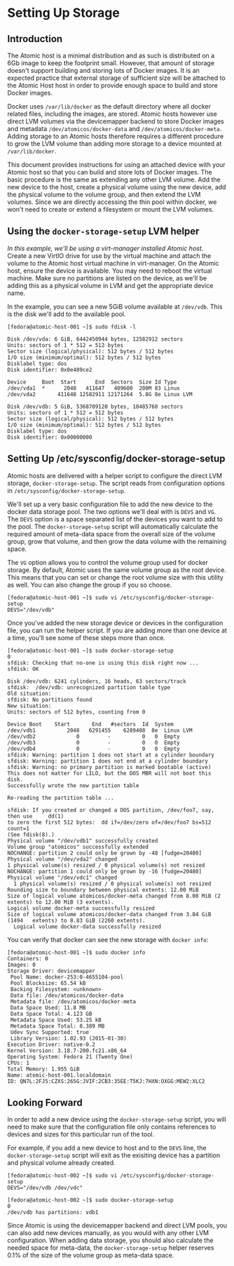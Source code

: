 # Setting Up Storage

## Introduction
 
The Atomic host is a minimal distribution and as such is distributed on a 6Gb image to keep the footprint small. However, that amount of storage doesn't support building and storing lots of Docker images.  It is an expected practice that external storage of sufficient size will be attached to the Atomic Host host in order to provide enough space to build and store Docker images. 

Docker uses `/var/lib/docker` as the default directory where all docker related files, including the images, are stored.  Atomic hosts however use direct LVM volumes via the devicemapper backend to store Docker images and metadata `/dev/atomicos/docker-data` and `/dev/atomicos/docker-meta`.  Adding storage to an Atomic hosts therefore requires a different procedure to grow the LVM volume than adding more storage to a device mounted at `/var/lib/docker`.   
 
This document provides instructions for using an attached device with your Atomic host so that you can build and store lots of Docker images.  The basic procedure is the same as extending any other LVM volume.  Add the new device to the host, create a physical volume using the new device, add the physical volume to the volume group, and then extend the LVM volumes.  Since we are directly accessing the thin pool within docker, we won't need to create or extend a filesystem or mount the LVM volumes.
 
## Using the `docker-storage-setup` LVM helper
_In this example, we'll be using a virt-manager installed Atomic host_.  
Create a new VirtIO drive for use by the virtual machine and attach the volume to the Atomic host virtual machine in virt-manager.  On the Atomic host, ensure the device is available.  You may need to reboot the virtual machine.  Make sure no partitions are listed on the device, as we'll be adding this as a physical volume in LVM and get the appropriate device name.  

In the example, you can see a new 5GiB volume available at `/dev/vdb`.  This is the disk we'll add to the available pool.
 
    [fedora@atomic-host-001 ~]$ sudo fdisk -l

    Disk /dev/vda: 6 GiB, 6442450944 bytes, 12582912 sectors
    Units: sectors of 1 * 512 = 512 bytes
    Sector size (logical/physical): 512 bytes / 512 bytes
    I/O size (minimum/optimal): 512 bytes / 512 bytes
    Disklabel type: dos
    Disk identifier: 0x0e409ce2

    Device     Boot  Start      End  Sectors  Size Id Type
    /dev/vda1  *      2048   411647   409600  200M 83 Linux
    /dev/vda2       411648 12582911 12171264  5.8G 8e Linux LVM

    Disk /dev/vdb: 5 GiB, 5368709120 bytes, 10485760 sectors
    Units: sectors of 1 * 512 = 512 bytes
    Sector size (logical/physical): 512 bytes / 512 bytes
    I/O size (minimum/optimal): 512 bytes / 512 bytes
    Disklabel type: dos
    Disk identifier: 0x00000000

## Setting Up /etc/sysconfig/docker-storage-setup

Atomic hosts are delivered with a helper script to configure the direct LVM storage, `docker-storage-setup`.  The script reads from configuration options in `/etc/sysconfig/docker-storage-setup`.

We'll set up a very basic configuration file to add the new device to the docker data storage pool.  The two options we'll deal with is `DEVS` and `VG`.  
The `DEVS` option is a space separated list of the devices you want to add to the pool.  The `docker-storage-setup` script will automatically calculate the required amount of meta-data space from the overall size of the volume group, grow that volume, and then grow the data volume with the remaining space.

The `VG` option allows you to control the volume group used for docker storage.  By default, Atomic uses the same volume group as the root device.  This means that you can set or change the root volume size with this utility as well.  You can also change the group if you so choose.
    
    [fedora@atomic-host-001 ~]$ sudo vi /etc/sysconfig/docker-storage-setup 
    DEVS="/dev/vdb"

Once you've added the new storage device or devices in the configuration file, you can run the helper script.  If you are adding more than one device at a time, you'll see some of these steps more than once.

    [fedora@atomic-host-001 ~]$ sudo docker-storage-setup 
    0
    sfdisk: Checking that no-one is using this disk right now ...
    sfdisk: OK
    
    Disk /dev/vdb: 6241 cylinders, 16 heads, 63 sectors/track
    sfdisk:  /dev/vdb: unrecognized partition table type
    Old situation:
    sfdisk: No partitions found
    New situation:
    Units: sectors of 512 bytes, counting from 0

    Device Boot    Start       End   #sectors  Id  System
    /dev/vdb1          2048   6291455    6289408  8e  Linux LVM
    /dev/vdb2             0         -          0   0  Empty
    /dev/vdb3             0         -          0   0  Empty
    /dev/vdb4             0         -          0   0  Empty
    sfdisk: Warning: partition 1 does not start at a cylinder boundary
    sfdisk: Warning: partition 1 does not end at a cylinder boundary
    sfdisk: Warning: no primary partition is marked bootable (active)
    This does not matter for LILO, but the DOS MBR will not boot this disk.
    Successfully wrote the new partition table

    Re-reading the partition table ...
    
    sfdisk: If you created or changed a DOS partition, /dev/foo7, say, then use     dd(1)
    to zero the first 512 bytes:  dd if=/dev/zero of=/dev/foo7 bs=512 count=1
    (See fdisk(8).)
    Physical volume "/dev/vdb1" successfully created
    Volume group "atomicos" successfully extended
    NOCHANGE: partition 2 could only be grown by -48 [fudge=20480]
    Physical volume "/dev/vda2" changed
    1 physical volume(s) resized / 0 physical volume(s) not resized
    NOCHANGE: partition 1 could only be grown by -16 [fudge=20480]
    Physical volume "/dev/vdc1" changed
      1 physical volume(s) resized / 0 physical volume(s) not resized
    Rounding size to boundary between physical extents: 12.00 MiB
    Size of logical volume atomicos/docker-meta changed from 8.00 MiB (2 extents) to 12.00 MiB (3 extents).
    Logical volume docker-meta successfully resized
    Size of logical volume atomicos/docker-data changed from 3.84 GiB (1494   extents) to 8.83 GiB (2260 extents).
      Logical volume docker-data successfully resized

You can verify that docker can see the new storage with `docker info`:

    [fedora@atomic-host-001 ~]$ sudo docker info
    Containers: 0
    Images: 0
    Storage Driver: devicemapper
     Pool Name: docker-253:0-4655104-pool
     Pool Blocksize: 65.54 kB
     Backing Filesystem: <unknown>
     Data file: /dev/atomicos/docker-data
     Metadata file: /dev/atomicos/docker-meta
     Data Space Used: 11.8 MB
     Data Space Total: 4.123 GB
     Metadata Space Used: 53.25 kB
     Metadata Space Total: 8.389 MB
     Udev Sync Supported: true
     Library Version: 1.02.93 (2015-01-30)
    Execution Driver: native-0.2
    Kernel Version: 3.18.7-200.fc21.x86_64
    Operating System: Fedora 21 (Twenty One)
    CPUs: 1
    Total Memory: 1.955 GiB
    Name: atomic-host-001.localdomain
    ID: QN7L:2FJ5:CZXS:265G:JVIF:2CB3:35EE:T5KJ:7HXN:OXGG:MEW2:XLC2

## Looking Forward

In order to add a new device using the `docker-storage-setup` script, you will need to make sure that the configuration file only contains references to devices and sizes for this particular run of the tool.  

For example, if you add a new device to host and to the `DEVS` line, the `docker-storage-setup` script will exit as the exisiting device has a partition and physical volume already created.

    [fedora@atomic-host-002 ~]$ sudo vi /etc/sysconfig/docker-storage-setup
    DEVS="/dev/vdb /dev/vdc"

    [fedora@atomic-host-002 ~]$ sudo docker-storage-setup
    0
    /dev/vdb has partitions: vdb1

Since Atomic is using the devicemapper backend and direct LVM pools, you can also add new devices manually, as you would with any other LVM configuration.  When adding data storage, you should also calculate the needed space for meta-data, the `docker-storage-setup` helper reserves 0.1% of the size of the volume group as meta-data space.  

